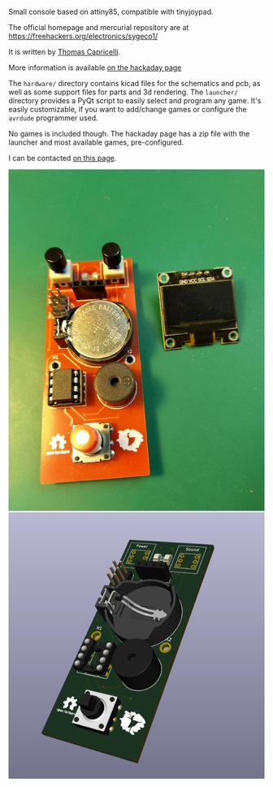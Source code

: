 
Small console based on attiny85, compatible with tinyjoypad.

The official homepage and mercurial repository are at https://freehackers.org/electronics/sygeco1/

It is written by [Thomas Capricelli](https://freehackers.org/thomas/).

More information is available [on the hackaday page](https://hackaday.io/project/177743-sygeco/)

The `hardware/` directory contains kicad files for the schematics and pcb, as well as some support files for parts and 3d rendering.
The `launcher/` directory provides a PyQt script to easily select and program any game. It's easily customizable, if you want to add/change games or configure the `avrdude` programmer used.

No games is included though. The hackaday page has a zip file with the launcher and most available games, pre-configured.

I can be contacted [on this page](https://www.freehackers.org/thomas/feedback/).

![Main board with screen removed](photos/IMG_20210218_182505.jpg?raw=true)
![3D view](photos/3dview.png?raw=true)

